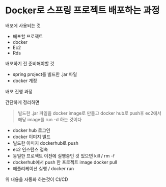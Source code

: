 # Docker로 스프링 프로젝트 배포하는 과정

배포에 사용되는 것
- 배포할 프로젝트
- docker
- Ec2
- Rds

배포하기 전 준비해야할 것
- spring project를 빌드한 .jar 파일
- docker 계정

배포 진행 과정

간단하게 정리하면

> 빌드한 .jar 파일을 docker image로 만들고 docker hub로 push후 ec2에서 해당 image를 run -d 하는 것이다

- docker hub 로그인
- docker 이미지 빌드
- 빌드한 이미지 dockerhub로 push
- ec2 인스턴스 접속
- 동일한 프로젝트 이전에 실행중인 것 있으면 kill / rm -f
- dockerhub에서 push 한 프로젝트 image docker pull
- 애플리케이션 실행 / docker run

위 내용을 자동화 하는것이 CI/CD